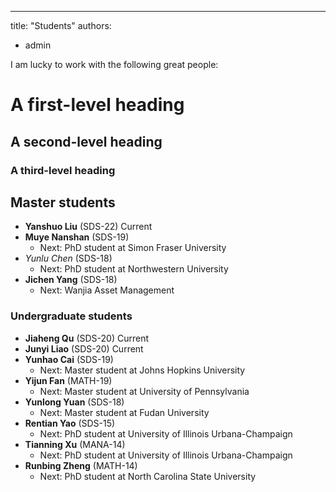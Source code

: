 ---
title: "Students"
authors:
- admin


I am lucky to work with the following great people:

# A first-level heading
## A second-level heading
### A third-level heading


## Master students 

- **Yanshuo Liu** (SDS-22) Current
- **Muye Nanshan** (SDS-19) 
    - Next: PhD student at Simon Fraser University
- *Yunlu Chen* (SDS-18) 
    - Next: PhD student at Northwestern University
- **Jichen Yang** (SDS-18) 
    - Next: Wanjia Asset Management

### Undergraduate students

- **Jiaheng Qu** (SDS-20) Current
- **Junyi Liao** (SDS-20) Current
- **Yunhao Cai** (SDS-19) 
    - Next: Master student at Johns Hopkins University
- **Yijun Fan** (MATH-19) 
    - Next: Master student at University of Pennsylvania
- **Yunlong Yuan** (SDS-18) 
    - Next: Master student at Fudan University
- **Rentian Yao** (SDS-15) 
    - Next: PhD student at University of Illinois Urbana-Champaign
- **Tianning Xu** (MANA-14) 
    - Next: PhD student at University of Illinois Urbana-Champaign
- **Runbing Zheng** (MATH-14) 
    - Next: PhD student at North Carolina State University

